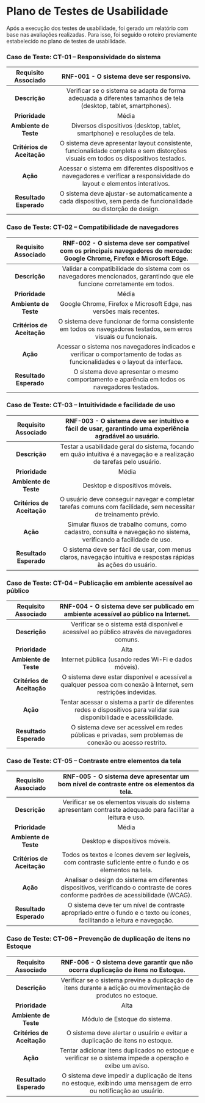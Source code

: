 # Plano de Testes de Usabilidade

Após a execução dos testes de usabilidade, foi gerado um relatório com base nas avaliações realizadas. Para isso, foi seguido o roteiro previamente estabelecido no plano de testes de usabilidade.

### **Caso de Teste: CT-01 – Responsividade do sistema**

| **Requisito Associado** 	| RNF-001 - O sistema deve ser responsivo. |
|:---:	|:---:	|
| **Descrição** 	| Verificar se o sistema se adapta de forma adequada a diferentes tamanhos de tela (desktop, tablet, smartphones). |
| **Prioridade** 	| Média |
| **Ambiente de Teste** 	| Diversos dispositivos (desktop, tablet, smartphone) e resoluções de tela. |
| **Critérios de Aceitação** 	| O sistema deve apresentar layout consistente, funcionalidade completa e sem distorções visuais em todos os dispositivos testados. |
| **Ação** 	| Acessar o sistema em diferentes dispositivos e navegadores e verificar a responsividade do layout e elementos interativos. |
| **Resultado Esperado** 	| O sistema deve ajustar-se automaticamente a cada dispositivo, sem perda de funcionalidade ou distorção de design. |


### **Caso de Teste: CT-02 – Compatibilidade de navegadores**

| **Requisito Associado** 	| RNF-002 - O sistema deve ser compatível com os principais navegadores do mercado: Google Chrome, Firefox e Microsoft Edge. |
|:---:	|:---:	|
| **Descrição** 	| Validar a compatibilidade do sistema com os navegadores mencionados, garantindo que ele funcione corretamente em todos. |
| **Prioridade** 	| Média |
| **Ambiente de Teste** 	| Google Chrome, Firefox e Microsoft Edge, nas versões mais recentes. |
| **Critérios de Aceitação** 	| O sistema deve funcionar de forma consistente em todos os navegadores testados, sem erros visuais ou funcionais. |
| **Ação** 	| Acessar o sistema nos navegadores indicados e verificar o comportamento de todas as funcionalidades e o layout da interface. |
| **Resultado Esperado** 	| O sistema deve apresentar o mesmo comportamento e aparência em todos os navegadores testados. |


### **Caso de Teste: CT-03 – Intuitividade e facilidade de uso**

| **Requisito Associado** 	| RNF-003 - O sistema deve ser intuitivo e fácil de usar, garantindo uma experiência agradável ao usuário. |
|:---:	|:---:	|
| **Descrição** 	| Testar a usabilidade geral do sistema, focando em quão intuitiva é a navegação e a realização de tarefas pelo usuário. |
| **Prioridade** 	| Média |
| **Ambiente de Teste** 	| Desktop e dispositivos móveis. |
| **Critérios de Aceitação** 	| O usuário deve conseguir navegar e completar tarefas comuns com facilidade, sem necessitar de treinamento prévio. |
| **Ação** 	| Simular fluxos de trabalho comuns, como cadastro, consulta e navegação no sistema, verificando a facilidade de uso. |
| **Resultado Esperado** 	| O sistema deve ser fácil de usar, com menus claros, navegação intuitiva e respostas rápidas às ações do usuário. |


### **Caso de Teste: CT-04 – Publicação em ambiente acessível ao público**

| **Requisito Associado** 	| RNF-004 - O sistema deve ser publicado em ambiente acessível ao público na Internet. |
|:---:	|:---:	|
| **Descrição** 	| Verificar se o sistema está disponível e acessível ao público através de navegadores comuns. |
| **Prioridade** 	| Alta |
| **Ambiente de Teste** 	| Internet pública (usando redes Wi-Fi e dados móveis). |
| **Critérios de Aceitação** 	| O sistema deve estar disponível e acessível a qualquer pessoa com conexão à Internet, sem restrições indevidas. |
| **Ação** 	| Tentar acessar o sistema a partir de diferentes redes e dispositivos para validar sua disponibilidade e acessibilidade. |
| **Resultado Esperado** 	| O sistema deve ser acessível em redes públicas e privadas, sem problemas de conexão ou acesso restrito. |


### **Caso de Teste: CT-05 – Contraste entre elementos da tela**

| **Requisito Associado** 	| RNF-005 - O sistema deve apresentar um bom nível de contraste entre os elementos da tela. |
|:---:	|:---:	|
| **Descrição** 	| Verificar se os elementos visuais do sistema apresentam contraste adequado para facilitar a leitura e uso. |
| **Prioridade** 	| Média |
| **Ambiente de Teste** 	| Desktop e dispositivos móveis. |
| **Critérios de Aceitação** 	| Todos os textos e ícones devem ser legíveis, com contraste suficiente entre o fundo e os elementos na tela. |
| **Ação** 	| Analisar o design do sistema em diferentes dispositivos, verificando o contraste de cores conforme padrões de acessibilidade (WCAG). |
| **Resultado Esperado** 	| O sistema deve ter um nível de contraste apropriado entre o fundo e o texto ou ícones, facilitando a leitura e navegação. |


### **Caso de Teste: CT-06 – Prevenção de duplicação de itens no Estoque**

| **Requisito Associado** 	| RNF-006 - O sistema deve garantir que não ocorra duplicação de itens no Estoque. |
|:---:	|:---:	|
| **Descrição** 	| Verificar se o sistema previne a duplicação de itens durante a adição ou movimentação de produtos no estoque. |
| **Prioridade** 	| Alta |
| **Ambiente de Teste** 	| Módulo de Estoque do sistema. |
| **Critérios de Aceitação** 	| O sistema deve alertar o usuário e evitar a duplicação de itens no estoque. |
| **Ação** 	| Tentar adicionar itens duplicados no estoque e verificar se o sistema impede a operação e exibe um aviso. |
| **Resultado Esperado** 	| O sistema deve impedir a duplicação de itens no estoque, exibindo uma mensagem de erro ou notificação ao usuário. |
